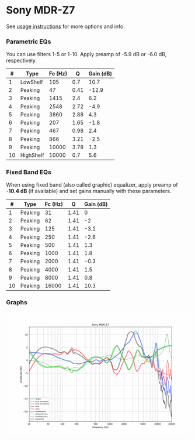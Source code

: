 # Sony MDR-Z7
See [usage instructions](https://github.com/jaakkopasanen/AutoEq#usage) for more options and info.

### Parametric EQs
You can use filters 1-5 or 1-10. Apply preamp of -5.9 dB or -6.0 dB, respectively.

|   # | Type      |   Fc (Hz) |    Q |   Gain (dB) |
|-----|-----------|-----------|------|-------------|
|   1 | LowShelf  |       105 | 0.7  |        10.7 |
|   2 | Peaking   |        47 | 0.41 |       -12.9 |
|   3 | Peaking   |      1415 | 2.4  |         6.2 |
|   4 | Peaking   |      2548 | 2.72 |        -4.9 |
|   5 | Peaking   |      3860 | 2.88 |         4.3 |
|   6 | Peaking   |       207 | 1.65 |        -1.8 |
|   7 | Peaking   |       467 | 0.98 |         2.4 |
|   8 | Peaking   |       866 | 3.21 |        -2.5 |
|   9 | Peaking   |     10000 | 3.78 |         1.3 |
|  10 | HighShelf |     10000 | 0.7  |         5.6 |

### Fixed Band EQs
When using fixed band (also called graphic) equalizer, apply preamp of **-10.4 dB** (if available) and set gains manually with these parameters.

|   # | Type    |   Fc (Hz) |    Q |   Gain (dB) |
|-----|---------|-----------|------|-------------|
|   1 | Peaking |        31 | 1.41 |         0   |
|   2 | Peaking |        62 | 1.41 |        -2   |
|   3 | Peaking |       125 | 1.41 |        -3.1 |
|   4 | Peaking |       250 | 1.41 |        -2.6 |
|   5 | Peaking |       500 | 1.41 |         1.3 |
|   6 | Peaking |      1000 | 1.41 |         1.8 |
|   7 | Peaking |      2000 | 1.41 |        -0.3 |
|   8 | Peaking |      4000 | 1.41 |         1.5 |
|   9 | Peaking |      8000 | 1.41 |         0.8 |
|  10 | Peaking |     16000 | 1.41 |        10.3 |

### Graphs
![](./Sony%20MDR-Z7.png)
